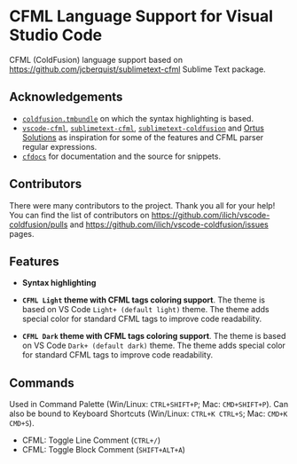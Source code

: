 # CFML Language Support for Visual Studio Code

CFML (ColdFusion) language support based on https://github.com/jcberquist/sublimetext-cfml Sublime Text package.

## Acknowledgements

* [`coldfusion.tmbundle`](https://github.com/textmate/coldfusion.tmbundle) on which the syntax highlighting is based.
* [`vscode-cfml`](https://github.com/KamasamaK/vscode-cfml), [`sublimetext-cfml`](https://github.com/jcberquist/sublimetext-cfml), [`sublimetext-coldfusion`](https://github.com/SublimeText/ColdFusion) and [Ortus Solutions](https://www.ortussolutions.com) as inspiration for some of the features and CFML parser regular expressions.
* [`cfdocs`](https://github.com/foundeo/cfdocs) for documentation and the source for snippets.

## Contributors

There were many contributors to the project. Thank you all for your help! You can find the list of contributors on https://github.com/ilich/vscode-coldfusion/pulls and https://github.com/ilich/vscode-coldfusion/issues pages.

## Features

* **Syntax highlighting**

* **`CFML Light` theme with CFML tags coloring support**.
The theme is based on VS Code `Light+ (default light)` theme. The theme adds special color for standard CFML tags to improve code readability.

* **`CFML Dark` theme with CFML tags coloring support**.
The theme is based on VS Code `Dark+ (default dark)` theme. The theme adds special color for standard CFML tags to improve code readability.

## Commands
Used in Command Palette (Win/Linux: `CTRL+SHIFT+P`; Mac: `CMD+SHIFT+P`). Can also be bound to Keyboard Shortcuts (Win/Linux: `CTRL+K CTRL+S`; Mac: `CMD+K CMD+S`).

- CFML: Toggle Line Comment (`CTRL+/`)
- CFML: Toggle Block Comment (`SHIFT+ALT+A`)